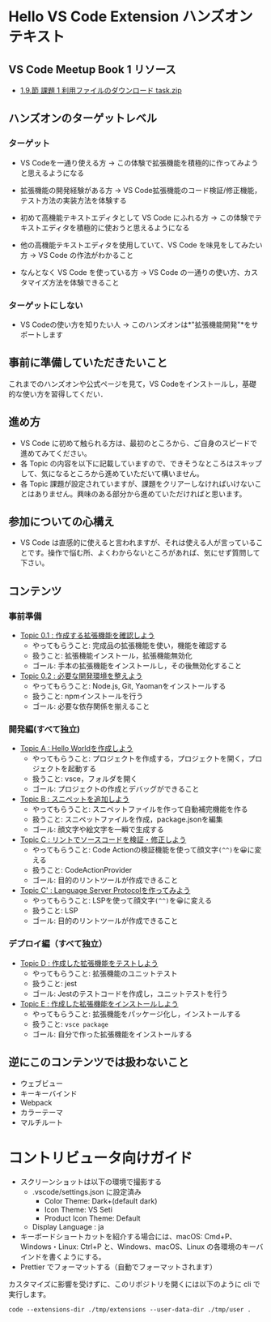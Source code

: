 # Hello VS Code Extension ハンズオンテキスト

## VS Code Meetup Book 1 リソース

- [1.9.節 課題 1 利用ファイルのダウンロード task.zip](https://github.com/vscodejp/handson-hello-vscode/raw/master/topic9/task.zip)

## ハンズオンのターゲットレベル

### ターゲット

- VS Codeを一通り使える方 -> この体験で拡張機能を積極的に作ってみようと思えるようになる
- 拡張機能の開発経験がある方 -> VS Code拡張機能のコード検証/修正機能，テスト方法の実装方法を体験する

- 初めて高機能テキストエディタとして VS Code にふれる方 -> この体験でテキストエディタを積極的に使おうと思えるようになる
- 他の高機能テキストエディタを使用していて、VS Code を味見をしてみたい方 -> VS Code の作法がわかること
- なんとなく VS Code を使っている方 -> VS Code の一通りの使い方、カスタマイズ方法を体験できること

### ターゲットにしない

- VS Codeの使い方を知りたい人 -> このハンズオンは*"拡張機能開発"*をサポートします

## 事前に準備していただきたいこと

これまでのハンズオンや公式ページを見て，VS Codeをインストールし，基礎的な使い方を習得してくだい．

## 進め方

- VS Code に初めて触られる方は、最初のところから、ご自身のスピードで進めてみてください。
- 各 Topic の内容を以下に記載していますので、できそうなところはスキップして、気になるところから進めていただいて構いません。
- 各 Topic 課題が設定されていますが、課題をクリアーしなければいけないことはありません。興味のある部分から進めていただければと思います。

## 参加についての心構え

- VS Code は直感的に使えると言われますが、それは使える人が言っていることです。操作で悩む所、よくわからないところがあれば、気にせず質問して下さい。

## コンテンツ

### 事前準備

- [Topic 0.1 : 作成する拡張機能を確認しよう](./topic0.1/README.md)
  - やってもらうこと: 完成品の拡張機能を使い，機能を確認する
  - 扱うこと: 拡張機能インストール，拡張機能無効化
  - ゴール: 手本の拡張機能をインストールし，その後無効化すること
- [Topic 0.2 : 必要な開発環境を整えよう](./topic0.2/README.md)
  - やってもらうこと: Node.js, Git, Yaomanをインストールする
  - 扱うこと: npmインストールを行う
  - ゴール: 必要な依存関係を揃えること

### 開発編(すべて独立)

- [Topic A : Hello Worldを作成しよう](./topic1/README.md)
  - やってもらうこと: プロジェクトを作成する，プロジェクトを開く，プロジェクトを起動する
  - 扱うこと: vsce，フォルダを開く
  - ゴール: プロジェクトの作成とデバッグができること
- [Topic B : スニペットを追加しよう](./topic3/README.md)
  - やってもらうこと: スニペットファイルを作って自動補完機能を作る
  - 扱うこと: スニペットファイルを作成，package.jsonを編集
  - ゴール: 顔文字や絵文字を一瞬で生成する
- [Topic C : リントでソースコードを検証・修正しよう](./topic4/README.md)
  - やってもらうこと: Code Actionの検証機能を使って顔文字`(^^)`を😀に変える
  - 扱うこと: CodeActionProvider
  - ゴール: 目的のリントツールが作成できること
- [Topic C' : Language Server Protocolを作ってみよう](./topic4/README.md)
  - やってもらうこと: LSPを使って顔文字`(^^)`を😀に変える
  - 扱うこと: LSP
  - ゴール: 目的のリントツールが作成できること

### デプロイ編（すべて独立）

- [Topic D : 作成した拡張機能をテストしよう](./topic7/README.md)
  - やってもらうこと: 拡張機能のユニットテスト
  - 扱うこと: jest
  - ゴール: Jestのテストコードを作成し，ユニットテストを行う
- [Topic E : 作成した拡張機能をインストールしよう](./topic7/README.md)
  - やってもらうこと: 拡張機能をパッケージ化し，インストールする
  - 扱うこと: `vsce package`
  - ゴール: 自分で作った拡張機能をインストールする

## 逆にこのコンテンツでは扱わないこと

- ウェブビュー
- キーキーバインド
- Webpack
- カラーテーマ
- マルチルート

# コントリビュータ向けガイド

- スクリーンショットは以下の環境で撮影する
  - .vscode/settings.json に設定済み
    - Color Theme: Dark+(default dark)
    - Icon Theme: VS Seti
    - Product Icon Theme: Default
  - Display Language : ja
- キーボードショートカットを紹介する場合には、macOS: Cmd+P、Windows・Linux: Ctrl+P と、Windows、macOS、Linux の各環境のキーバインドを書くようにする。
- Prettier でフォーマットする（自動でフォーマットされます）

カスタマイズに影響を受けずに、このリポジトリを開くには以下のように cli で実行します。

```
code --extensions-dir ./tmp/extensions --user-data-dir ./tmp/user .
```
